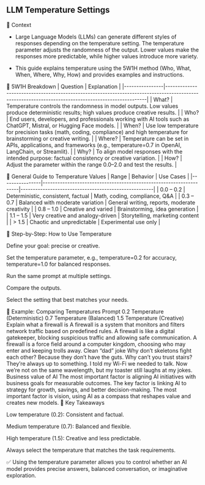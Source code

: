## LLM Temperature Settings
📌 Context

- Large Language Models (LLMs) can generate different styles of responses depending on the temperature setting. The temperature parameter adjusts the randomness of the output. Lower values make the responses more predictable, while higher values introduce more variety.

- This guide explains temperature using the 5W1H method (Who, What, When, Where, Why, How) and provides examples and instructions.

🔹 5W1H Breakdown
|  Question      |	Explanation                                                                                                                                       |
|----------------|----------------------------------------------------------------------------------------------------------------------------------------------------|
|    What?       |   Temperature controls the randomness in model outputs. Low values produce deterministic results; high values produce creative results.            |
|    Who?        |   End users, developers, and professionals working with AI tools such as ChatGPT, Mistral, or Hugging Face models.                                 |
|    When?       |   Use low temperature for precision tasks (math, coding, compliance) and high temperature for brainstorming or creative writing.                   |
|    Where?      |   Temperature can be set in APIs, applications, and frameworks (e.g., temperature=0.7 in OpenAI, LangChain, or Streamlit).                         |
|    Why?        |   To align model responses with the intended purpose: factual consistency or creative variation.                                                   |
|    How?        |   Adjust the parameter within the range 0.0–2.0 and test the results.                                                                              |
	
🔹 General Guide to Temperature Values
| Range          |   Behavior                                                         |   Use Cases                                          |
|----------------|--------------------------------------------------------------------|------------------------------------------------------|
|   0.0 – 0.2    |   Deterministic, consistent, factual                               |   Math, coding, compliance, Q&A                      |
|   0.3 – 0.7    |   Balanced with moderate variation                                 |   General writing, reports, moderate creativity      |
|   0.8 – 1.0    |   Creative and varied                                              |   Brainstorming, idea generation                     |
|   1.1 – 1.5    |   Very creative and analogy-driven                                 |   Storytelling, marketing content                    |
|      > 1.5     |   Chaotic and unpredictable                                        |   Experimental use only                              |

		
		
		
		
		
		
🔹 Step-by-Step: How to Use Temperature

Define your goal: precise or creative.

Set the temperature parameter, e.g., temperature=0.2 for accuracy, temperature=1.0 for balanced responses.

Run the same prompt at multiple settings.

Compare the outputs.

Select the setting that best matches your needs.

🔹 Example: Comparing Temperatures
Prompt	0.2 Temperature (Deterministic)	0.7 Temperature (Balanced)	1.5 Temperature (Creative)
Explain what a firewall is	A firewall is a system that monitors and filters network traffic based on predefined rules.	A firewall is like a digital gatekeeper, blocking suspicious traffic and allowing safe communication.	A firewall is a force field around a computer kingdom, choosing who may enter and keeping trolls away.
Clean “dad” joke	Why don’t skeletons fight each other? Because they don’t have the guts.	Why can’t you trust stairs? They’re always up to something.	I told my Wi-Fi we needed to talk. Now we’re not on the same wavelength, but my toaster still laughs at my jokes.
Business value of AI	The most important factor is aligning AI initiatives with business goals for measurable outcomes.	The key factor is linking AI to strategy for growth, savings, and better decision-making.	The most important factor is vision, using AI as a compass that reshapes value and creates new models.
🔹 Key Takeaways

Low temperature (0.2): Consistent and factual.

Medium temperature (0.7): Balanced and flexible.

High temperature (1.5): Creative and less predictable.

Always select the temperature that matches the task requirements.

✅ Using the temperature parameter allows you to control whether an AI model provides precise answers, balanced conversation, or imaginative exploration.
